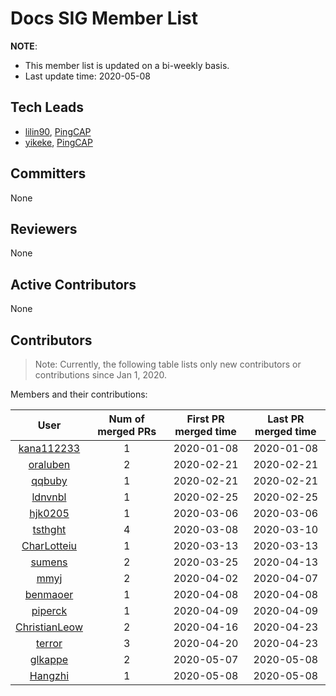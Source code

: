 # Docs SIG Member List

**NOTE**:

* This member list is updated on a bi-weekly basis.
* Last update time: 2020-05-08

## Tech Leads

* [lilin90](https://github.com/lilin90), [PingCAP](https://pingcap.com/en/)
* [yikeke](http://github.com/yikeke), [PingCAP](https://pingcap.com/en/)

## Committers

None

## Reviewers

None

## Active Contributors

None

## Contributors

> Note: Currently, the following table lists only new contributors or contributions since Jan 1, 2020.

Members and their contributions:

| User | Num of merged PRs | First PR merged time | Last PR merged time |
|:----:|:--------------:|:--------------:|:--------------:|
| [kana112233](https://github.com/kana112233) | 1 | 2020-01-08 | 2020-01-08 |
| [oraluben](https://github.com/oraluben) | 2 | 2020-02-21 | 2020-02-21 |
| [qqbuby](https://github.com/qqbuby) | 1 |  2020-02-21 | 2020-02-21 |
| [ldnvnbl](https://github.com/ldnvnbl) | 1 | 2020-02-25 | 2020-02-25 |
| [hjk0205](https://github.com/hjk0205) | 1 | 2020-03-06 | 2020-03-06 |
| [tsthght](https://github.com/tsthght) | 4 | 2020-03-08 | 2020-03-10 |
| [CharLotteiu](https://github.com/CharLotteiu) | 1 | 2020-03-13 | 2020-03-13 |
| [sumens](https://github.com/sumens) | 2 | 2020-03-25 | 2020-04-13 |
| [mmyj](https://github.com/mmyj) | 2 | 2020-04-02 | 2020-04-07 |
| [benmaoer](https://github.com/benmaoer) | 1 | 2020-04-08 | 2020-04-08 |
| [piperck](https://github.com/piperck) | 1 | 2020-04-09 | 2020-04-09 |
| [ChristianLeow](https://github.com/ChristianLeow) | 2 | 2020-04-16 | 2020-04-23 |
| [terror](https://github.com/terror) | 3 | 2020-04-20 | 2020-04-23 |
| [glkappe](https://github.com/glkappe) | 2 | 2020-05-07 | 2020-05-08 |
| [Hangzhi](https://github.com/Hangzhi) | 1 | 2020-05-08 | 2020-05-08 |
